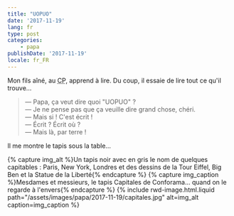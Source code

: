 ```yaml
---
title: "UOPUO"
date: '2017-11-19'
lang: fr
type: post
categories:
    - papa
publishDate: '2017-11-19'
locale: fr_FR
---
```


Mon fils aîné, au <abbr title="Cours Préparatoire">CP</abbr>, apprend à lire. Du coup, il essaie de lire tout ce qu'il trouve…

<!-- more -->

> — Papa, ça veut dire quoi "UOPUO" ?  
> — Je ne pense pas que ça veuille dire grand chose, chéri.  
> — Mais si ! C'est écrit !  
> — Écrit ? Écrit où ?  
> — Mais là, par terre !

Il me montre le tapis sous la table…

{% capture img_alt %}Un tapis noir avec en gris le nom de quelques capitables : Paris, New York, Londres et des dessins de la Tour Eiffel, Big Ben et la Statue de la Liberté{% endcapture %}
{% capture img_caption %}Mesdames et messieurs, le tapis Capitales de Conforama… quand on le regarde à l'envers{% endcapture %}
{% include rwd-image.html.liquid 
    path="/assets/images/papa/2017-11-19/capitales.jpg"
    alt=img_alt
    caption=img_caption 
%}